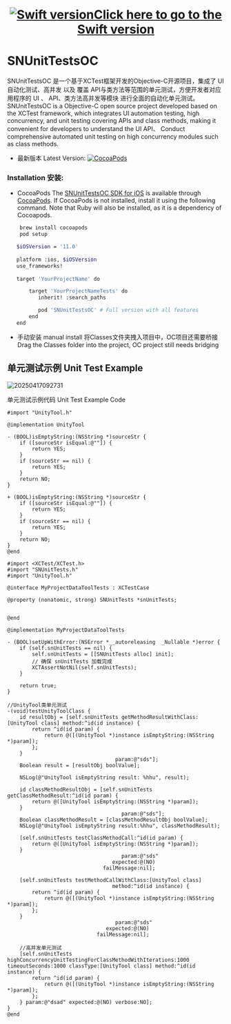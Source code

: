 <h1 align="center"><a href="https://github.com/Json031/SNUnitTests"><img src="https://img.shields.io/badge/swift-5.0-orange?logo=swift" title="Swift version" float=left></a><strong><a href="https://github.com/Json031/SNUnitTests">Click here to go to the Swift version</a></strong></h1>

# SNUnitTestsOC
SNUnitTestsOC 是一个基于XCTest框架开发的Objective-C开源项目，集成了 UI 自动化测试、高并发 以及 覆盖 API与类方法等范围的单元测试，方便开发者对应用程序的 UI 、 API、类方法高并发等模块 进行全面的自动化单元测试。
<br>SNUnitTestsOC is a Objective-C open source project developed based on the XCTest framework, which integrates UI automation testing, high concurrency, and unit testing covering APIs and class methods, making it convenient for developers to understand the UI API、 Conduct comprehensive automated unit testing on high concurrency modules such as class methods.
* 最新版本 Latest Version: [![CocoaPods](https://img.shields.io/cocoapods/v/SNUnitTestsOC.svg)](https://cocoapods.org/pods/SNUnitTestsOC)

### Installation 安装:

* CocoaPods
The [SNUnitTestsOC SDK for iOS](https://github.com/Json031/SNUnitTestsOC) is available through [CocoaPods](http://cocoapods.org). If CocoaPods is not installed, install it using the following command. Note that Ruby will also be installed, as it is a dependency of Cocoapods.
```bash
    brew install cocoapods
    pod setup
```
```bash
   $iOSVersion = '11.0'
   
   platform :ios, $iOSVersion
   use_frameworks!
   
   target 'YourProjectName' do

       target 'YourProjectNameTests' do
          inherit! :search_paths

          pod 'SNUnitTestsOC' # Full version with all features
       end
   end
```

* 手动安装 manual install
将Classes文件夹拽入项目中，OC项目还需要桥接
<br>Drag the Classes folder into the project, OC project still needs bridging

## 单元测试示例 Unit Test Example
![20250417092731](https://github.com/user-attachments/assets/d96a72d3-994d-44ca-88b6-629141da0e90)


单元测试示例代码 Unit Test Example Code
```
#import "UnityTool.h"

@implementation UnityTool

- (BOOL)isEmptyString:(NSString *)sourceStr {
    if ([sourceStr isEqual:@""]) {
        return YES;
    }
    if (sourceStr == nil) {
        return YES;
    }
    return NO;
}

+ (BOOL)isEmptyString:(NSString *)sourceStr {
    if ([sourceStr isEqual:@""]) {
        return YES;
    }
    if (sourceStr == nil) {
        return YES;
    }
    return NO;
}
@end
```

```
#import <XCTest/XCTest.h>
#import "SNUnitTests.h"
#import "UnityTool.h"

@interface MyProjectDataToolTests : XCTestCase

@property (nonatomic, strong) SNUnitTests *snUnitTests;


@end

@implementation MyProjectDataToolTests

- (BOOL)setUpWithError:(NSError *__autoreleasing  _Nullable *)error {
    if (self.snUnitTests == nil) {
        self.snUnitTests = [[SNUnitTests alloc] init];
        // 确保 snUnitTests 加载完成
        XCTAssertNotNil(self.snUnitTests);
    }
    
    return true;
}

//UnityTool类单元测试
-(void)testUnityToolClass {
    id resultObj = [self.snUnitTests getMethodResultWithClass:[UnityTool class] method:^id(id instance) {
        return ^id(id param) {
            return @([(UnityTool *)instance isEmptyString:(NSString *)param]);
        };
    }
                                   param:@"sds"];
    Boolean result = [resultObj boolValue];

    NSLog(@"UnityTool isEmptyString result: %hhu", result);
    
    id classMethodResultObj = [self.snUnitTests getClassMethodResult:^id(id param) {
        return @([UnityTool isEmptyString:(NSString *)param]);
    }
                                     param:@"sds"];
    Boolean classMethodResult = [classMethodResultObj boolValue];
    NSLog(@"UnityTool isEmptyString result:%hhu", classMethodResult);
    
    [self.snUnitTests testClassMethodCall:^id(id param) {
        return @([UnityTool isEmptyString:(NSString *)param]);
    }
                                     param:@"sds"
                                  expected:@(NO)
                               failMessage:nil];
    
    [self.snUnitTests testMethodCallWithClass:[UnityTool class]
                                  method:^id(id instance) {
        return ^id(id param) {
            return @([(UnityTool *)instance isEmptyString:(NSString *)param]);
        };
    }
                                   param:@"sds"
                                expected:@(NO)
                             failMessage:nil];
    
    //高并发单元测试
    [self.snUnitTests highConcurrencyUnitTestingForClassMethodWithIterations:1000 timeoutSeconds:1000 classType:[UnityTool class] method:^id(id instance) {
        return ^id(id param) {
            return @([(UnityTool *)instance isEmptyString:(NSString *)param]);
        };
    } param:@"dsad" expected:@(NO) verbose:NO];
}
@end

```

